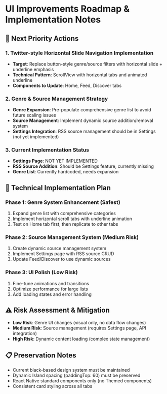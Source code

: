 # UI Improvements Roadmap & Implementation Notes

## 🎯 Next Priority Actions

### 1. Twitter-style Horizontal Slide Navigation Implementation
- **Target**: Replace button-style genre/source filters with horizontal slide + underline emphasis
- **Technical Pattern**: ScrollView with horizontal tabs and animated underline
- **Components to Update**: Home, Feed, Discover tabs

### 2. Genre & Source Management Strategy
- **Genre Expansion**: Pre-populate comprehensive genre list to avoid future scaling issues
- **Source Management**: Implement dynamic source addition/removal system
- **Settings Integration**: RSS source management should be in Settings (not yet implemented)

### 3. Current Implementation Status
- **Settings Page**: NOT YET IMPLEMENTED
- **RSS Source Addition**: Should be Settings feature, currently missing
- **Genre List**: Currently hardcoded, needs expansion

## 🔧 Technical Implementation Plan

### Phase 1: Genre System Enhancement (Safest)
1. Expand genre list with comprehensive categories
2. Implement horizontal scroll tabs with underline animation
3. Test on Home tab first, then replicate to other tabs

### Phase 2: Source Management System (Medium Risk)
1. Create dynamic source management system
2. Implement Settings page with RSS source CRUD
3. Update Feed/Discover to use dynamic sources

### Phase 3: UI Polish (Low Risk)
1. Fine-tune animations and transitions
2. Optimize performance for large lists
3. Add loading states and error handling

## ⚠️ Risk Assessment & Mitigation
- **Low Risk**: Genre UI changes (visual only, no data flow changes)
- **Medium Risk**: Source management (requires Settings page, API integration)
- **High Risk**: Dynamic content loading (complex state management)

## 📋 Preservation Notes
- Current black-based design system must be maintained
- Dynamic Island spacing (paddingTop: 60) must be preserved
- React Native standard components only (no Themed components)
- Consistent card styling across all tabs